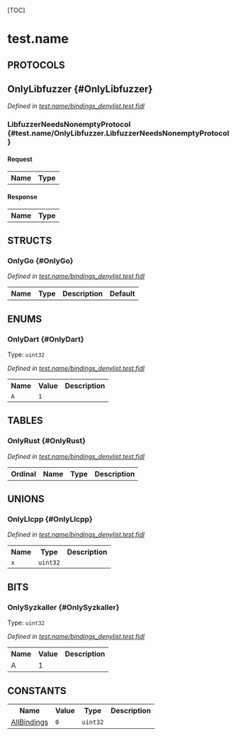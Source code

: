 [TOC]

# test.name


## **PROTOCOLS**

## OnlyLibfuzzer {#OnlyLibfuzzer}
*Defined in [test.name/bindings_denylist.test.fidl](https://fuchsia.googlesource.com/fuchsia/+/master/bindings_denylist.test.fidl#36)*


### LibfuzzerNeedsNonemptyProtocol {#test.name/OnlyLibfuzzer.LibfuzzerNeedsNonemptyProtocol}


#### Request
<table>
    <tr><th>Name</th><th>Type</th></tr>
    </table>


#### Response
<table>
    <tr><th>Name</th><th>Type</th></tr>
    </table>



## **STRUCTS**

### OnlyGo {#OnlyGo}
*Defined in [test.name/bindings_denylist.test.fidl](https://fuchsia.googlesource.com/fuchsia/+/master/bindings_denylist.test.fidl#23)*



<table>
    <tr><th>Name</th><th>Type</th><th>Description</th><th>Default</th></tr>
</table>



## **ENUMS**

### OnlyDart {#OnlyDart}
Type: <code>uint32</code>

*Defined in [test.name/bindings_denylist.test.fidl](https://fuchsia.googlesource.com/fuchsia/+/master/bindings_denylist.test.fidl#18)*



<table>
    <tr><th>Name</th><th>Value</th><th>Description</th></tr><tr id="OnlyDart.A">
            <td><code>A</code></td>
            <td><code>1</code></td>
            <td></td>
        </tr></table>



## **TABLES**

### OnlyRust {#OnlyRust}


*Defined in [test.name/bindings_denylist.test.fidl](https://fuchsia.googlesource.com/fuchsia/+/master/bindings_denylist.test.fidl#27)*



<table>
    <tr><th>Ordinal</th><th>Name</th><th>Type</th><th>Description</th></tr>
    </table>



## **UNIONS**

### OnlyLlcpp {#OnlyLlcpp}
*Defined in [test.name/bindings_denylist.test.fidl](https://fuchsia.googlesource.com/fuchsia/+/master/bindings_denylist.test.fidl#31)*


<table>
    <tr><th>Name</th><th>Type</th><th>Description</th></tr><tr id="OnlyLlcpp.x">
            <td><code>x</code></td>
            <td>
                <code>uint32</code>
            </td>
            <td></td>
        </tr></table>



## **BITS**

### OnlySyzkaller {#OnlySyzkaller}
Type: <code>uint32</code>

*Defined in [test.name/bindings_denylist.test.fidl](https://fuchsia.googlesource.com/fuchsia/+/master/bindings_denylist.test.fidl#13)*



<table>
    <tr><th>Name</th><th>Value</th><th>Description</th></tr><tr id="OnlySyzkaller.A">
            <td>A</td>
            <td>1</td>
            <td></td>
        </tr></table>



## **CONSTANTS**

<table>
    <tr><th>Name</th><th>Value</th><th>Type</th><th>Description</th></tr><tr id="AllBindings">
            <td><a href="https://fuchsia.googlesource.com/fuchsia/+/master/bindings_denylist.test.fidl#10">AllBindings</a></td>
            <td>
                    <code>0</code>
                </td>
                <td><code>uint32</code></td>
            <td></td>
        </tr>
    
</table>



